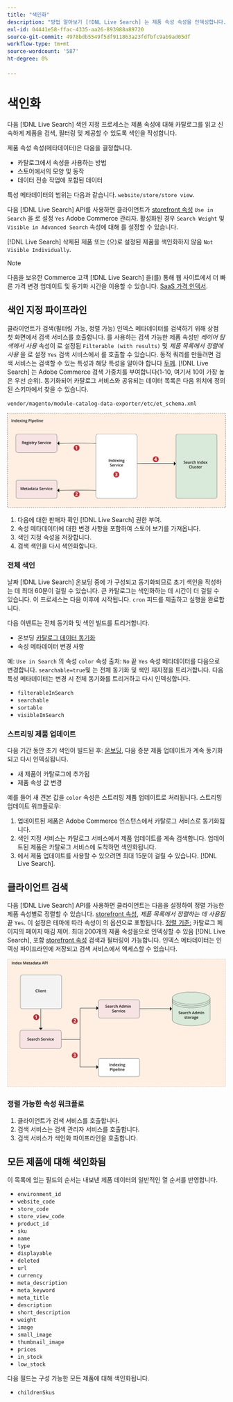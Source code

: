 ```yaml
---
title: "색인화"
description: "방법 알아보기 [!DNL Live Search] 는 제품 속성 속성을 인덱싱합니다."
exl-id: 04441e58-ffac-4335-aa26-893988a89720
source-git-commit: 4978bdb5549f5df911863a23fdfbfc9ab9ad05df
workflow-type: tm+mt
source-wordcount: '587'
ht-degree: 0%

---
```


# 색인화

다음 [!DNL Live Search] 색인 지정 프로세스는 제품 속성에 대해 카탈로그를 읽고 신속하게 제품을 검색, 필터링 및 제공할 수 있도록 색인을 작성합니다.

제품 속성 속성(메타데이터)은 다음을 결정합니다.

* 카탈로그에서 속성을 사용하는 방법
* 스토어에서의 모양 및 동작
* 데이터 전송 작업에 포함된 데이터

특성 메타데이터의 범위는 다음과 같습니다. `website/store/store view`.

다음 [!DNL Live Search] API를 사용하면 클라이언트가 [storefront 속성](https://experienceleague.adobe.com/docs/commerce-admin/catalog/product-attributes/product-attributes.html) `Use in Search` 을 로 설정 `Yes` Adobe Commerce 관리자. 활성화된 경우 `Search Weight` 및 `Visible in Advanced Search` 속성에 대해 를 설정할 수 있습니다.

[!DNL Live Search] 삭제된 제품 또는 (으)로 설정된 제품을 색인화하지 않음 `Not Visible Individually`.

>[!NOTE]
>
> 다음을 보유한 Commerce 고객 [!DNL Live Search] 을(를) 통해 웹 사이트에서 더 빠른 가격 변경 업데이트 및 동기화 시간을 이용할 수 있습니다. [SaaS 가격 인덱서](../price-index/price-indexing.md).

## 색인 지정 파이프라인

클라이언트가 검색(필터링 가능, 정렬 가능) 인덱스 메타데이터를 검색하기 위해 상점 첫 화면에서 검색 서비스를 호출합니다. 를 사용하는 검색 가능한 제품 속성만 *레이어 탐색에서 사용* 속성이 로 설정됨 `Filterable (with results)` 및 *제품 목록에서 정렬에 사용* 을 로 설정 `Yes` 검색 서비스에서 를 호출할 수 있습니다.
동적 쿼리를 만들려면 검색 서비스는 검색할 수 있는 특성과 해당 특성을 알아야 합니다 [두께](https://experienceleague.adobe.com/docs/commerce-admin/catalog/catalog/search/search-results.html#weighted-search). [!DNL Live Search] 는 Adobe Commerce 검색 가중치를 부여합니다(1-10, 여기서 10이 가장 높은 우선 순위). 동기화되어 카탈로그 서비스와 공유되는 데이터 목록은 다음 위치에 정의된 스키마에서 찾을 수 있습니다.

`vendor/magento/module-catalog-data-exporter/etc/et_schema.xml`

![[!DNL Live Search] 색인화 클라이언트 검색 다이어그램](assets/indexing-pipeline.svg)

1. 다음에 대한 판매자 확인 [!DNL Live Search] 권한 부여.
1. 속성 메타데이터에 대한 변경 사항을 포함하여 스토어 보기를 가져옵니다.
1. 색인 지정 속성을 저장합니다.
1. 검색 색인을 다시 색인화합니다.

### 전체 색인

날짜 [!DNL Live Search] 온보딩 중에 가 구성되고 동기화되므로 초기 색인을 작성하는 데 최대 60분이 걸릴 수 있습니다. 큰 카탈로그는 색인화하는 데 시간이 더 걸릴 수 있습니다. 이 프로세스는 다음 이후에 시작됩니다. `cron` 피드를 제출하고 실행을 완료합니다.

다음 이벤트는 전체 동기화 및 색인 빌드를 트리거합니다.

* 온보딩 [카탈로그 데이터 동기화](install.md#synchronize-catalog-data)
* 속성 메타데이터 변경 사항

예: `Use in Search` 의 속성 `color` 속성 출처: `No` 끝 `Yes` 속성 메타데이터를 다음으로 변경합니다. `searchable=true`및 는 전체 동기화 및 색인 재지정을 트리거합니다. 다음 특성 메타데이터는 변경 시 전체 동기화를 트리거하고 다시 인덱싱합니다.

* `filterableInSearch`
* `searchable`
* `sortable`
* `visibleInSearch`

### 스트리밍 제품 업데이트

다음 기간 동안 초기 색인이 빌드된 후: [온보딩](install.md#synchronize-catalog-data), 다음 증분 제품 업데이트가 계속 동기화되고 다시 인덱싱됩니다.

* 새 제품이 카탈로그에 추가됨
* 제품 속성 값 변경

예를 들어 새 견본 값을 `color` 속성은 스트리밍 제품 업데이트로 처리됩니다.
스트리밍 업데이트 워크플로우:

1. 업데이트된 제품은 Adobe Commerce 인스턴스에서 카탈로그 서비스로 동기화됩니다.
1. 색인 지정 서비스는 카탈로그 서비스에서 제품 업데이트를 계속 검색합니다. 업데이트된 제품은 카탈로그 서비스에 도착하면 색인화됩니다.
1. 에서 제품 업데이트를 사용할 수 있으려면 최대 15분이 걸릴 수 있습니다. [!DNL Live Search].

## 클라이언트 검색

다음 [!DNL Live Search] API를 사용하면 클라이언트는 다음을 설정하여 정렬 가능한 제품 속성별로 정렬할 수 있습니다. [storefront 속성](https://experienceleague.adobe.com/docs/commerce-admin/catalog/product-attributes/product-attributes.html), *제품 목록에서 정렬하는 데 사용됨* 끝 `Yes`. 이 설정은 테마에 따라 속성이 의 옵션으로 포함됩니다. [정렬 기준:](https://experienceleague.adobe.com/docs/commerce-admin/catalog/catalog/navigation/navigation.html) 카탈로그 페이지의 페이지 매김 제어. 최대 200개의 제품 속성을으로 인덱싱할 수 있음 [!DNL Live Search], 포함 [storefront 속성](https://experienceleague.adobe.com/docs/commerce-admin/catalog/product-attributes/product-attributes.html) 검색과 필터링이 가능합니다.
인덱스 메타데이터는 인덱싱 파이프라인에 저장되고 검색 서비스에서 액세스할 수 있습니다.

![[!DNL Live Search] 인덱스 메타데이터 API 다이어그램](assets/index-metadata-api.svg)

### 정렬 가능한 속성 워크플로

1. 클라이언트가 검색 서비스를 호출합니다.
1. 검색 서비스는 검색 관리자 서비스를 호출합니다.
1. 검색 서비스가 색인화 파이프라인을 호출합니다.

## 모든 제품에 대해 색인화됨

이 목록에 있는 필드의 순서는 내보낸 제품 데이터의 일반적인 열 순서를 반영합니다.

* `environment_id`
* `website_code`
* `store_code`
* `store_view_code`
* `product_id`
* `sku`
* `name`
* `type`
* `displayable`
* `deleted`
* `url`
* `currency`
* `meta_description`
* `meta_keyword`
* `meta_title`
* `description`
* `short_description`
* `weight`
* `image`
* `small_image`
* `thumbnail_image`
* `prices`
* `in_stock`
* `low_stock`

다음 필드는 구성 가능한 모든 제품에 대해 색인화됩니다.

* `childrenSkus`
